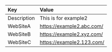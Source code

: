 | Key  | Value  |
| :----| :----- |
| Description | This is for example2 |
| WebSiteA | <https://example2.abc.com/> |
| WebSiteB | <https://example2.xyz.com/> |
| WebSiteC | <https://example2.123.com/> |
